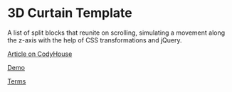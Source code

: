 3D Curtain Template
=========

A list of split blocks that reunite on scrolling, simulating a movement along the z-axis with the help of CSS transformations and jQuery.

[Article on CodyHouse](http://codyhouse.co/gem/3d-curtain-template/)

[Demo](http://codyhouse.co/demo/3d-curtain-template/index.html)
 
[Terms](http://codyhouse.co/terms/)
